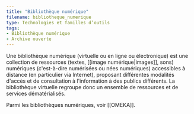 ```yaml
---
title: "Bibliothèque numérique"
filename: bibliotheque_numerique
type: Technologies et familles d’outils
tags:
- Bibliothèque numérique
- Archive ouverte
---
```


Une bibliothèque numérique (virtuelle ou en ligne ou électronique) est une collection de ressources (textes, [[image numérique|images]], sons) numériques (c'est-à-dire numérisées ou nées numériques) accessibles à distance (en particulier via Internet), proposant différentes modalités d'accès et de consultation à l'information à des publics différents. La bibliothèque virtuelle regroupe donc un ensemble de ressources et de services dématérialisés.

Parmi les bibliothèques numériques, voir [[OMEKA]].

